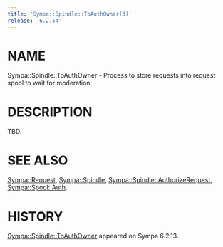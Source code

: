 ```yaml
---
title: 'Sympa::Spindle::ToAuthOwner(3)'
release: '6.2.54'
---
```


# NAME

Sympa::Spindle::ToAuthOwner -
Process to store requests into request spool to wait for moderation

# DESCRIPTION

TBD.

# SEE ALSO

[Sympa::Request](./Sympa-Request.3.md),
[Sympa::Spindle](./Sympa-Spindle.3.md), [Sympa::Spindle::AuthorizeRequest](./Sympa-Spindle-AuthorizeRequest.3.md),
[Sympa::Spool::Auth](./Sympa-Spool-Auth.3.md).

# HISTORY

[Sympa::Spindle::ToAuthOwner](./Sympa-Spindle-ToAuthOwner.3.md) appeared on Sympa 6.2.13.

